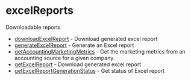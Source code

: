 # excelReports

Downloadable reports


* [downloadExcelReport](downloadexcelreport.md) - Download generated excel report
* [generateExcelReport](generateexcelreport.md) - Generate an Excel report
* [getAccountingMarketingMetrics](getaccountingmarketingmetrics.md) - Get the marketing metrics from an accounting source for a given company.
* [getExcelReport](getexcelreport.md) - Download generated excel report
* [getExcelReportGenerationStatus](getexcelreportgenerationstatus.md) - Get status of Excel report